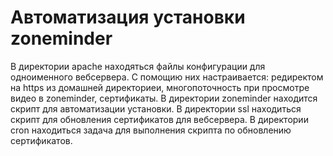 # Автоматизация установки zoneminder
В директории apache находяться файлы конфигурации для одноименного вебсервера. С помощию них настраивается: редиректом на https из домашней директориеи, многопоточность при просмотре видео в zoneminder, сертификаты.
В директории zoneminder находится скрипт для автоматизации установки.
В директории ssl находиться скрипт для обновления сертификатов для вебсервера.
В директории cron находиться задача для выполнения скрипта по обновлению сертификатов.
